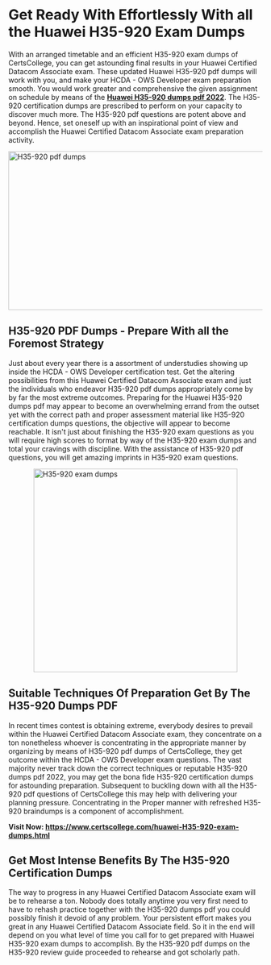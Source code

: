<h1><strong>Get Ready With Effortlessly With all the Huawei H35-920 Exam Dumps&nbsp;</strong></h1>
<p><span style="font-weight: 400;">With an arranged timetable and an efficient  H35-920 exam dumps of CertsCollege, you can get astounding final results in your Huawei Certified Datacom Associate exam. These updated Huawei H35-920 pdf dumps will work with you, and make your HCDA - OWS Developer exam preparation smooth. You would work greater and comprehensive the given assignment on schedule by means of the <strong><a href="https://www.certscollege.com/huawei-H35-920-exam-dumps.html">Huawei H35-920 dumps pdf 2022</a></strong>. The H35-920 certification dumps are prescribed to perform on your capacity to discover much more. The  H35-920 pdf questions are potent above and beyond. Hence, set oneself up with an inspirational point of view and accomplish the Huawei Certified Datacom Associate exam preparation activity.&nbsp;</span></p>
<p><span style="font-weight: 400;"><img style="display: block; margin-left: auto; margin-right: auto;" src="https://i.ibb.co/CPDK3ps/Yellow-and-Blue-Initiative-Blog-Banner.png" alt="H35-920 pdf dumps" width="559" height="315" /></span></p>
<h2><strong>H35-920 PDF Dumps - Prepare With all the Foremost Strategy</strong></h2>
<p><span style="font-weight: 400;">Just about every year there is a assortment of understudies showing up inside the HCDA - OWS Developer certification test. Get the altering possibilities from this Huawei Certified Datacom Associate exam and just the individuals who endeavor H35-920 pdf dumps appropriately come by by far the most extreme outcomes. Preparing for the Huawei H35-920 dumps pdf may appear to become an overwhelming errand from the outset yet with the correct path and proper assessment material like H35-920 certification dumps questions, the objective will appear to become reachable. It isn't just about finishing the H35-920 exam questions as you will require high scores to format by way of the H35-920 exam dumps and total your cravings with discipline. With the assistance of H35-920 pdf questions, you will get amazing imprints in H35-920 exam questions.</span></p>
<p><span style="font-weight: 400;"><a href="https://tinyurl.com/y8j7qrlk"><img style="display: block; margin-left: auto; margin-right: auto;" src="https://i.ibb.co/9tMrhdY/Teacher-Appreciation-Invitation.png" alt="H35-920 exam dumps " width="404" height="404" /></a></span></p>
<h2><strong>Suitable Techniques Of Preparation Get By The H35-920 Dumps PDF</strong></h2>
<p><span style="font-weight: 400;">In recent times contest is obtaining extreme, everybody desires to prevail within the Huawei Certified Datacom Associate exam, they concentrate on a ton nonetheless whoever is concentrating in the appropriate manner by organizing by means of H35-920 pdf dumps of CertsCollege, they get outcome within the HCDA - OWS Developer exam questions. The vast majority never track down the correct techniques or reputable H35-920 dumps pdf 2022, you may get the bona fide H35-920 certification dumps for astounding preparation. Subsequent to buckling down with all the  H35-920 pdf questions of CertsCollege this may help with delivering your planning pressure. Concentrating in the Proper manner with refreshed H35-920 braindumps is a component of accomplishment.</span></p>
<p><span style="font-weight: 400;"><strong>Visit Now: <a href="https://www.certscollege.com/huawei-H35-920-exam-dumps.html">https://www.certscollege.com/huawei-H35-920-exam-dumps.html</a></strong></span></p>
<h2><strong>Get Most Intense Benefits By The H35-920 Certification Dumps</strong></h2>
<p><span style="font-weight: 400;">The way to progress in any Huawei Certified Datacom Associate exam will be to rehearse a ton. Nobody does totally anytime you very first need to have to rehash practice together with the H35-920 dumps pdf you could possibly finish it devoid of any problem. Your persistent effort makes you great in any Huawei Certified Datacom Associate field. So it in the end will depend on you what level of time you call for to get prepared with Huawei H35-920 exam dumps to accomplish. By the H35-920 pdf dumps on the H35-920 review guide proceeded to rehearse and got scholarly path.</span></p>
